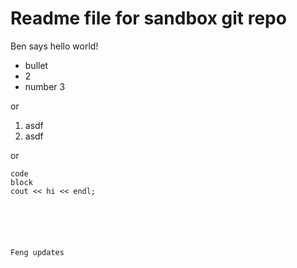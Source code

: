 Readme file for sandbox git repo
================================

Ben says hello world!

- bullet
- 2
- number 3

or

1. asdf
2. asdf

or

	code
	block
	cout << hi << endl;






	Feng updates	
